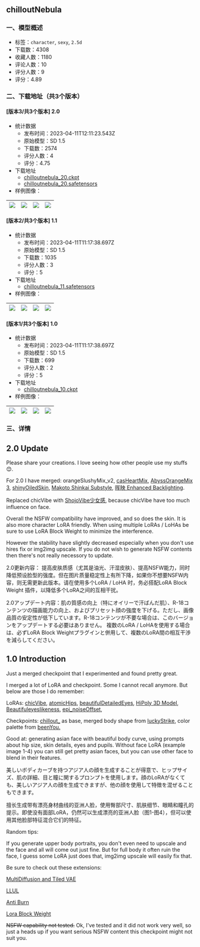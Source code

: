 ## chilloutNebula
### 一、模型概述

- 标签：`character`, `sexy`, `2.5d`
- 下载数：4308
- 收藏人数：1180
- 评论人数：10
- 评分人数：9
- 评分：4.89

### 二、下载地址（共3个版本）

#### [版本3/共3个版本] 2.0

- 统计数据
  - 发布时间：2023-04-11T12:11:23.543Z
  - 原始模型：SD 1.5
  - 下载数：2574
  - 评分人数：4
  - 评分：4.75
- 下载地址
  - [chilloutnebula_20.ckpt](https://civitai.com/api/download/models/42621?type=Model&format=PickleTensor&size=full&fp=fp16)
  - [chilloutnebula_20.safetensors](https://civitai.com/api/download/models/42621)
- 样例图像：

| <img src="https://image.civitai.com/xG1nkqKTMzGDvpLrqFT7WA/89fbcdc9-f6d6-4f12-3fae-394f9036c000/width=450/477153.jpeg" /> | <img src="https://image.civitai.com/xG1nkqKTMzGDvpLrqFT7WA/00bd57cf-ca67-4d3d-eea9-eb471d34ad00/width=450/477156.jpeg" /> | <img src="https://image.civitai.com/xG1nkqKTMzGDvpLrqFT7WA/da50a554-5cd0-48ee-4685-5a76b3d0fa00/width=450/467939.jpeg" /> | <img src="https://image.civitai.com/xG1nkqKTMzGDvpLrqFT7WA/5c768cdf-6cbc-46a7-acb7-d9efd05d8b00/width=450/467925.jpeg" /> |
| ---- | ---- | ---- | ---- |

#### [版本2/共3个版本] 1.1

- 统计数据
  - 发布时间：2023-04-11T11:17:38.697Z
  - 原始模型：SD 1.5
  - 下载数：1035
  - 评分人数：3
  - 评分：5
- 下载地址
  - [chilloutnebula_11.safetensors](https://civitai.com/api/download/models/36983)
- 样例图像：

| <img src="https://image.civitai.com/xG1nkqKTMzGDvpLrqFT7WA/53adf35c-f9c8-44ef-da90-aaf764983100/width=450/417632.jpeg" /> | <img src="https://image.civitai.com/xG1nkqKTMzGDvpLrqFT7WA/9c0b46ca-d64a-42a4-436f-96158f588e00/width=450/417636.jpeg" /> | <img src="https://image.civitai.com/xG1nkqKTMzGDvpLrqFT7WA/b5770b01-ab89-4f1a-adc2-bc00f44f5c00/width=450/417639.jpeg" /> | <img src="https://image.civitai.com/xG1nkqKTMzGDvpLrqFT7WA/b4c53b6e-9377-4505-aec0-65c2c3217c00/width=450/417638.jpeg" /> |
| ---- | ---- | ---- | ---- |

#### [版本1/共3个版本] 1.0

- 统计数据
  - 发布时间：2023-04-11T11:17:38.697Z
  - 原始模型：SD 1.5
  - 下载数：699
  - 评分人数：2
  - 评分：5
- 下载地址
  - [chilloutnebula_10.ckpt](https://civitai.com/api/download/models/36900)
- 样例图像：

| <img src="https://image.civitai.com/xG1nkqKTMzGDvpLrqFT7WA/0e6e8262-822a-47ac-d862-a176697b1700/width=450/417672.jpeg" /> | <img src="https://image.civitai.com/xG1nkqKTMzGDvpLrqFT7WA/8831c135-000b-468c-3146-9697c33aa200/width=450/417668.jpeg" /> | <img src="https://image.civitai.com/xG1nkqKTMzGDvpLrqFT7WA/9b6c098d-5bb0-484f-0330-cf8141ae7800/width=450/417670.jpeg" /> | <img src="https://image.civitai.com/xG1nkqKTMzGDvpLrqFT7WA/58e289ff-82f1-440f-ff7c-f78fe7ca6000/width=450/417617.jpeg" /> |
| ---- | ---- | ---- | ---- |


### 三、详情
<h2>2.0 Update</h2><p>Please share your creations. I love seeing how other people use my stuffs😊.</p><p>For 2.0 I have merged: orangeSlushyMix_v2, <a rel="ugc" href="https://civitai.com/models/28843/casheartmix">casHeartMix</a>, <a rel="ugc" href="https://civitai.com/models/9942/abyssorangemix3-aom3">AbyssOrangeMix 3</a>, <a rel="ugc" href="https://civitai.com/models/17455/shiny-oiled-skin">shinyOiledSkin</a>, <a rel="ugc" href="https://civitai.com/models/10626/makoto-shinkai-substyles-style-lora">Makoto Shinkai Substyle</a>, <a rel="ugc" href="https://civitai.com/models/32718/enhanced-backlighting">晖映 Enhanced Backlighting</a>. </p><p>Replaced chicVibe with <a rel="ugc" href="https://civitai.com/models/13213/shojovibe">ShojoVibe少女感</a>, because chicVibe have too much influence on face.</p><p>Overall the NSFW compatibility have improved, and so does the skin. It is also more character LoRA friendly. When using multiple LoRAs / LoHAs be sure to use LoRA Block Weight to minimize the interference. </p><p>However the stability have slightly decreased especially when you don't use hires fix or img2img upscale. If you do not wish to generate NSFW contents then there's not really necessory to update.</p><p>2.0更新内容： 提高皮肤质感（尤其是油光、汗湿皮肤）、提高NSFW能力，同时降低预设脸型的强度。但在图片质量稳定性上有所下降，如果你不想要NSFW内容，则无需更新此版本。请在使用多个LoRA / LoHA 时，务必搭配LoRA Block Weight 插件，以降低多个LoRA之间的互相干扰。</p><p>2.0アップデート内容：肌の質感の向上（特にオイリーで汗ばんだ肌）、R-18コンテンツの描画能力の向上、およびプリセット顔の強度を下げる。ただし、画像品質の安定性が低下しています。R-18コンテンツが不要な場合は、このバージョンをアップデートする必要はありません。 複数のLoRA / LoHAを使用する場合は、必ずLoRA Block Weightプラグインと併用して、複数のLoRA間の相互干渉を減らしてください。</p><h2>1.0 Introduction</h2><p>Just a merged checkpoint that I experimented and found pretty great.</p><p>I merged a lot of LoRA and checkpoint. Some I cannot recall anymore. But below are those I do remember:</p><p>LoRAs: <a target="_blank" rel="ugc" href="https://civitai.com/models/21009/chicvibe">chicVibe</a>, <a target="_blank" rel="ugc" href="https://civitai.com/models/17376/atomichips">atomicHips</a>, <a target="_blank" rel="ugc" href="https://civitai.com/models/5693/beautiful-detailed-eyes">beautifulDetailedEyes</a>, <a target="_blank" rel="ugc" href="https://civitai.com/models/8730/hipoly-3d-model-lora">HiPoly 3D Model</a>, <a target="_blank" rel="ugc" href="https://civitai.com/models/16335/beautifuleyeslikeness25d">Beautifuleyeslikeness</a>, <a target="_blank" rel="ugc" href="https://civitai.com/models/13941/epinoiseoffset">epi_noiseOffset</a>,</p><p>Checkpoints: <a target="_blank" rel="ugc" href="https://civitai.com/models/6424/chilloutmix">chillout_</a> as base, merged body shape from <a target="_blank" rel="ugc" href="https://civitai.com/models/13034/lucky-strike-mix">luckyStrike</a>, color palette from <a target="_blank" rel="ugc" href="https://civitai.com/models/27688/beenyou">beenYou.</a></p><p></p><p>Good at: generating asian face with beautiful body curve, using prompts about hip size, skin details, eyes and pupils. Without face LoRA (example image 1-4) you can still get pretty asian faces, but you can use other face to blend in their features.</p><p>美しいボディカーブを持つアジア人の顔を生成することが得意で、ヒップサイズ、肌の詳細、目と瞳に関するプロンプトを使用します。顔のLoRAがなくても、美しいアジア人の顔を生成できますが、他の顔を使用して特徴を混ぜることもできます。</p><p>擅长生成带有漂亮身材曲线的亚洲人脸，使用臀部尺寸、肌肤细节、眼睛和瞳孔的提示。即使没有面部LoRA，仍然可以生成漂亮的亚洲人脸（图1-图4），但可以使用其他脸部特征混合它们的特征。</p><p></p><p>Random tips:</p><p>If you generate upper body portraits, you don't even need to upscale and the face and all will come out just fine. But for full body it often ruin the face, I guess some LoRA just does that, img2img upscale will easily fix that.</p><p>Be sure to check out these extensions:</p><p><a target="_blank" rel="ugc" href="https://github.com/pkuliyi2015/multidiffusion-upscaler-for-automatic1111">MultiDiffusion and Tiled VAE</a></p><p><a target="_blank" rel="ugc" href="https://github.com/hnmr293/sd-webui-llul">LLUL</a></p><p><a target="_blank" rel="ugc" href="https://github.com/klimaleksus/stable-diffusion-webui-anti-burn">Anti Burn</a></p><p><a target="_blank" rel="ugc" href="https://github.com/hako-mikan/sd-webui-lora-block-weight">Lora Block Weight</a></p><p></p><p><s>NSFW capability not tested.</s> Ok, I've tested and it did not work very well, so just a heads up if you want serious NSFW content this checkpoint might not suit you.</p>